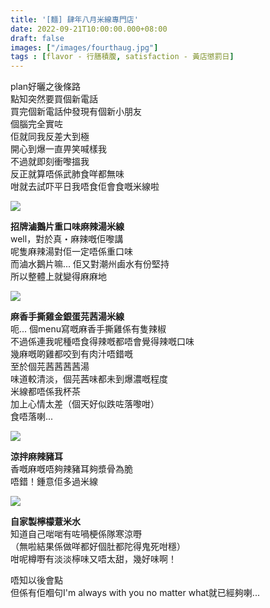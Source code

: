 ```yaml
---
title: '[麵] 肆年八月米線專門店'
date: 2022-09-21T10:00:00.000+08:00
draft: false
images: ["/images/fourthaug.jpg"]
tags : [flavor - 行膳積腹, satisfaction - 黃店懲罰日]
---
```


plan好曬之後條路  
點知突然要買個新電話  
買完個新電話仲發現有個新小朋友  
個腦完全實咗  
佢就同我反差大到極  
開心到爆一直畀笑喊樣我  
不過就即刻衝嚟搵我  
反正就算唔係武肺食咩都無味  
咁就去試吓平日我唔食佢會食嘅米線啦  

![](/images/fourthaug1.jpg)

**招牌滷鵝片重口味麻辣湯米線**  
well，對於真・麻辣嘅佢嚟講  
呢隻麻辣湯對佢一定唔係重口味  
而滷水鵝片嘛... 佢又對潮州鹵水有份堅持  
所以整體上就變得麻麻地  

![](/images/fourthaug.jpg)

**麻香手撕雞金銀蛋芫茜湯米線**  
呃... 個menu寫嘅麻香手撕雞係有隻辣椒  
不過係連我呢種唔食得辣嘅都唔會覺得辣嘅口味  
幾麻嘅啲雞都咬到有肉汁唔錯嘅  
至於個芫茜茜茜茜湯  
味道較清淡，個芫茜味都未到爆濃嘅程度  
米線都唔係我杯茶  
加上心情太差（個天好似跌咗落嚟咁）  
食唔落喇...  

![](/images/fourthaug2.jpg)

**涼拌麻辣豬耳**  
香嘅麻嘅唔夠辣豬耳夠漿骨為脆  
唔錯！鍾意佢多過米線  

![](/images/fourthaug3.jpg)

**自家製檸檬薏米水**  
知道自己啱啱有咗喎梗係隊寒涼嘢  
（無啦結果係做咩都好個肚都陀得鬼死咁穩）  
咁呢樽嘢有淡淡檸味又唔太甜，幾好味啊！    
  
唔知以後會點  
但係有佢嗰句I'm always with you no matter what就已經夠喇...
